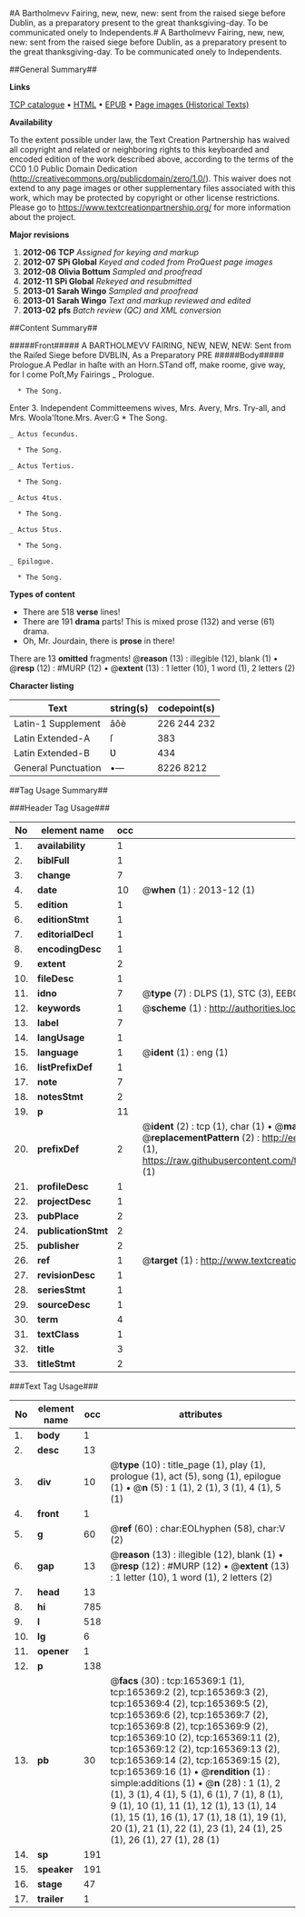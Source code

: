#A Bartholmevv Fairing, new, new, new: sent from the raised siege before Dublin, as a preparatory present to the great thanksgiving-day. To be communicated onely to Independents.#
A Bartholmevv Fairing, new, new, new: sent from the raised siege before Dublin, as a preparatory present to the great thanksgiving-day. To be communicated onely to Independents.

##General Summary##

**Links**

[TCP catalogue](http://www.ota.ox.ac.uk/tcp/)  • 
[HTML](http://tei.it.ox.ac.uk/tcp/Texts-HTML/free/A78/A78213.html)  • 
[EPUB](http://tei.it.ox.ac.uk/tcp/Texts-EPUB/free/A78/A78213.epub) • 
[Page images (Historical Texts)](https://historicaltexts.jisc.ac.uk/eebo-99865344e)

**Availability**

To the extent possible under law, the Text Creation Partnership has waived all copyright and related or neighboring rights to this keyboarded and encoded edition of the work described above, according to the terms of the CC0 1.0 Public Domain Dedication (http://creativecommons.org/publicdomain/zero/1.0/). This waiver does not extend to any page images or other supplementary files associated with this work, which may be protected by copyright or other license restrictions. Please go to https://www.textcreationpartnership.org/ for more information about the project.

**Major revisions**

1. __2012-06__ __TCP__ *Assigned for keying and markup*
1. __2012-07__ __SPi Global__ *Keyed and coded from ProQuest page images*
1. __2012-08__ __Olivia Bottum__ *Sampled and proofread*
1. __2012-11__ __SPi Global__ *Rekeyed and resubmitted*
1. __2013-01__ __Sarah Wingo__ *Sampled and proofread*
1. __2013-01__ __Sarah Wingo__ *Text and markup reviewed and edited*
1. __2013-02__ __pfs__ *Batch review (QC) and XML conversion*

##Content Summary##

#####Front#####
A BARTHOLMEVV FAIRING, NEW, NEW, NEW: Sent from the Raiſed Siege before DVBLIN, As a Preparatory PRE
#####Body#####
Prologue.A Pedlar in haſte with an Horn.STand off, make roome, give way, for I come Poſt,My Fairings
    _ Prologue.

      * The Song.
Enter 3. Independent Committeemens wives, Mrs. Avery, Mrs. Try-all, and Mrs. Woola'ſtone.Mrs. Aver:G
      * The Song.

    _ Actus ſecundus.

      * The Song.

    _ Actus Tertius.

      * The Song.

    _ Actus 4tus.

      * The Song.

    _ Actus 5tus.

      * The Song.

    _ Epilogue.

      * The Song.

**Types of content**

  * There are 518 **verse** lines!
  * There are 191 **drama** parts! This is mixed prose (132) and verse (61) drama.
  * Oh, Mr. Jourdain, there is **prose** in there!

There are 13 **omitted** fragments! 
 @__reason__ (13) : illegible (12), blank (1)  •  @__resp__ (12) : #MURP (12)  •  @__extent__ (13) : 1 letter (10), 1 word (1), 2 letters (2)

**Character listing**


|Text|string(s)|codepoint(s)|
|---|---|---|
|Latin-1 Supplement|âôè|226 244 232|
|Latin Extended-A|ſ|383|
|Latin Extended-B|Ʋ|434|
|General Punctuation|•—|8226 8212|

##Tag Usage Summary##

###Header Tag Usage###

|No|element name|occ|attributes|
|---|---|---|---|
|1.|__availability__|1||
|2.|__biblFull__|1||
|3.|__change__|7||
|4.|__date__|10| @__when__ (1) : 2013-12 (1)|
|5.|__edition__|1||
|6.|__editionStmt__|1||
|7.|__editorialDecl__|1||
|8.|__encodingDesc__|1||
|9.|__extent__|2||
|10.|__fileDesc__|1||
|11.|__idno__|7| @__type__ (7) : DLPS (1), STC (3), EEBO-CITATION (1), PROQUEST (1), VID (1)|
|12.|__keywords__|1| @__scheme__ (1) : http://authorities.loc.gov/ (1)|
|13.|__label__|7||
|14.|__langUsage__|1||
|15.|__language__|1| @__ident__ (1) : eng (1)|
|16.|__listPrefixDef__|1||
|17.|__note__|7||
|18.|__notesStmt__|2||
|19.|__p__|11||
|20.|__prefixDef__|2| @__ident__ (2) : tcp (1), char (1)  •  @__matchPattern__ (2) : ([0-9\-]+):([0-9IVX]+) (1), (.+) (1)  •  @__replacementPattern__ (2) : http://eebo.chadwyck.com/downloadtiff?vid=$1&page=$2 (1), https://raw.githubusercontent.com/textcreationpartnership/Texts/master/tcpchars.xml#$1 (1)|
|21.|__profileDesc__|1||
|22.|__projectDesc__|1||
|23.|__pubPlace__|2||
|24.|__publicationStmt__|2||
|25.|__publisher__|2||
|26.|__ref__|1| @__target__ (1) : http://www.textcreationpartnership.org/docs/. (1)|
|27.|__revisionDesc__|1||
|28.|__seriesStmt__|1||
|29.|__sourceDesc__|1||
|30.|__term__|4||
|31.|__textClass__|1||
|32.|__title__|3||
|33.|__titleStmt__|2||


###Text Tag Usage###

|No|element name|occ|attributes|
|---|---|---|---|
|1.|__body__|1||
|2.|__desc__|13||
|3.|__div__|10| @__type__ (10) : title_page (1), play (1), prologue (1), act (5), song (1), epilogue (1)  •  @__n__ (5) : 1 (1), 2 (1), 3 (1), 4 (1), 5 (1)|
|4.|__front__|1||
|5.|__g__|60| @__ref__ (60) : char:EOLhyphen (58), char:V (2)|
|6.|__gap__|13| @__reason__ (13) : illegible (12), blank (1)  •  @__resp__ (12) : #MURP (12)  •  @__extent__ (13) : 1 letter (10), 1 word (1), 2 letters (2)|
|7.|__head__|13||
|8.|__hi__|785||
|9.|__l__|518||
|10.|__lg__|6||
|11.|__opener__|1||
|12.|__p__|138||
|13.|__pb__|30| @__facs__ (30) : tcp:165369:1 (1), tcp:165369:2 (2), tcp:165369:3 (2), tcp:165369:4 (2), tcp:165369:5 (2), tcp:165369:6 (2), tcp:165369:7 (2), tcp:165369:8 (2), tcp:165369:9 (2), tcp:165369:10 (2), tcp:165369:11 (2), tcp:165369:12 (2), tcp:165369:13 (2), tcp:165369:14 (2), tcp:165369:15 (2), tcp:165369:16 (1)  •  @__rendition__ (1) : simple:additions (1)  •  @__n__ (28) : 1 (1), 2 (1), 3 (1), 4 (1), 5 (1), 6 (1), 7 (1), 8 (1), 9 (1), 10 (1), 11 (1), 12 (1), 13 (1), 14 (1), 15 (1), 16 (1), 17 (1), 18 (1), 19 (1), 20 (1), 21 (1), 22 (1), 23 (1), 24 (1), 25 (1), 26 (1), 27 (1), 28 (1)|
|14.|__sp__|191||
|15.|__speaker__|191||
|16.|__stage__|47||
|17.|__trailer__|1||
